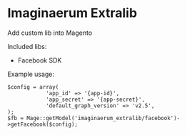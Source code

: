 # Imaginaerum Extralib
Add custom lib into Magento

Included libs:

* Facebook SDK

Example usage:

```
$config = array(
            'app_id' => '{app-id}',
            'app_secret' => '{app-secret}',
            'default_graph_version' => 'v2.5',
);
$fb = Mage::getModel('imaginaerum_extralib/facebook')->getFacebook($config);
```
